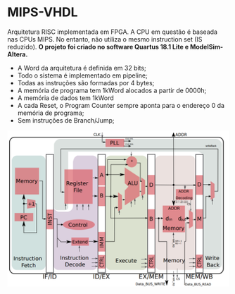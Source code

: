 # MIPS-VHDL

Arquitetura RISC implementada em FPGA. A CPU em questão é baseada nas
CPUs MIPS. No entanto, não utiliza o mesmo instruction set (IS reduzido). **O projeto foi criado no software Quartus 18.1 Lite e ModelSim-Altera.**

- A Word da arquitetura é definida em 32 bits;
- Todo o sistema é implementado em pipeline;
- Todas as instruções são formadas por 4 bytes;
- A memória de programa tem 1kWord alocados a partir de 0000h;
- A memória de dados tem 1kWord
- A cada Reset, o Program Counter sempre aponta para o endereço 0 da memória de programa;
- Sem instruções de Branch/Jump;


![](/project_description.png)
